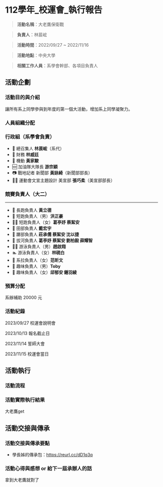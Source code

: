 # 112學年_校運會_執行報告

> **活動名稱**：大老鷹保衛戰
> 

> **負責人**：林莀峵
> 

> **活動時間**：2022/09/27 ~ 2022/11/16
> 

> **活動地點**：中央大學
> 

> **相關工作人員**：系學會幹部、各項目負責人
> 

## 活動企劃

### 活動目的與介紹

讓所有系上同學參與到年度的第一個大活動，增加系上同學凝聚力。

### 人員組織分配

### 行政組（系學會負責）

- 👥 總召集人 **林莀峵**（系代）
- 🤑 財務 **林威廷**
- 🚴 機動 **黃家駿**
- 🆕 加油隊大隊長 **游宗穎**
- 📷 戰地記者 新聞部 **黃詠綺**（新聞部部長）
- 🧑‍🎨 運動會文宣主題設計 美宣部 **張巧柔**（美宣部部長）

### 競賽負責人（大二）

---

- 🏃 長跑負責人 **黃立德**
- 🏃 短跑負責人（男）**洪正豪**
- 🏃‍♀️ 短跑負責人（女）**葛亭妤 蔡絜安**
- 🦘 田部負責人  **戴宏宇**
- 🦾 躑部負責人  **莊承儒 蔡絜安 沈以捷**
- 🎏 拔河負責人  **葛亭妤 蔡絜安 劉柏毅 薛耀智**
- 🏊‍♂️ 游泳負責人（男）**趙啟翔**
- 🏊 游泳負責人（女）**林硯白**
- 💃 系拉負責人（女）**范昕文**
- 🎰 趣味負責人（男）**Toby**
- 🎰 趣味負責人（女）**邱郁安 鍾羽綾**

### 預算分配

系辦補助 20000 元

### 活動紀錄

2023/09/27 校運會說明會

2023/10/13 報名截止日

2023/11/14 誓師大會

2023/11/15 校運會當日

## 活動執行

### 活動流程

### 活動實際執行結果

大老鷹get

## 活動交接與傳承

### 活動交接與傳承要點

- 學長姊的傳承包：https://reurl.cc/dD1q3q

### 活動心得與感想 or 給下一屆承辦人的話

拿到大老鷹就對了
